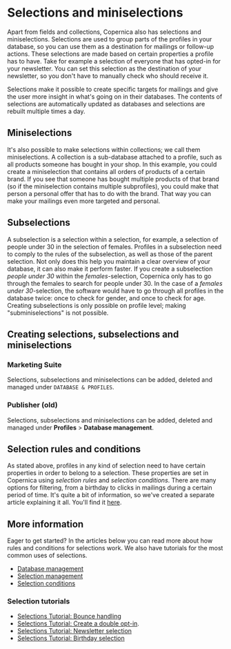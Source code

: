 # Selections and miniselections

Apart from fields and collections, Copernica also has selections and 
miniselections. Selections are used to group parts of the profiles in 
your database, so you can use them as a destination for mailings or 
follow-up actions. These selections are made based on certain properties 
a profile has to have. Take for example a selection of everyone that has 
opted-in for your newsletter. You can set this selection as the destination 
of your newsletter, so you don't have to manually check who should receive it. 

Selections make it possible to create specific targets for mailings and 
give the user more insight in what's going on in their databases. The 
contents of selections are automatically updated as databases and 
selections are rebuilt multiple times a day.

## Miniselections

It's also possible to make selections within collections; we call them 
miniselections. A collection is a sub-database attached to a profile, 
such as all products someone has bought in your shop. In this example, 
you could create a miniselection that contains all orders of products of 
a certain brand. If you see that someone has bought multiple products of 
that brand (so if the miniselection contains multiple subprofiles), you 
could make that person a personal offer that has to do with the brand. 
That way you can make your mailings even more targeted and personal.

## Subselections

A subselection is a selection within a selection, for example, a 
selection of people under 30 in the selection of females. Profiles in a 
subselection need to comply to the rules of the subselection, as well as 
those of the parent selection. Not only does this help you maintain a 
clear overview of your database, it can also make it perform faster. 
If you create a subselection *people under 30* within the *females*-selection, 
Copernica only has to go through the females to search for people under 30. 
In the case of a *females under 30*-selection, the software would have to 
go through all profiles in the database twice: once to check for gender, 
and once to check for age.
Creating subselections is only possible on profile level; making 
"subminiselections" is not possible. 

## Creating selections, subselections and miniselections

### Marketing Suite

Selections, subselections and miniselections can be added, deleted and 
managed under `DATABASE & PROFILES`.

### Publisher (old)

Selections, subselections and miniselections can be added, deleted and 
managed under **Profiles** > **Database management**.

## Selection rules and conditions

As stated above, profiles in any kind of selection need to have certain 
properties in order to belong to a selection. These properties are set 
in Copernica using *selection rules* and *selection conditions*. There 
are many options for filtering, from a birthday to clicks in mailings 
during a certain period of time. It's quite a bit of information, so 
we've created a separate article explaining it all. You'll find it 
[here](selections-conditions).

## More information

Eager to get started? In the articles below you can read more about how 
rules and conditions for selections work. We also have tutorials for the 
most common uses of selections.

* [Database management](./database-introduction)
* [Selection management](./selections-settings)
* [Selection conditions](./selections-conditions)

### Selection tutorials

* [Selections Tutorial: Bounce handling](./automatically-process-bounces) 
* [Selections Tutorial: Create a double opt-in](create-a-double-optin-for-new-subscribers).
* [Selections Tutorial: Newsletter selection](./create-a-mailing-list)
* [Selections Tutorial: Birthday selection](./how-to-create-a-birthday-selection)

